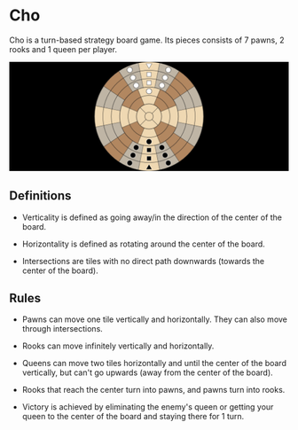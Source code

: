 # Cho

Cho is a turn-based strategy board game. Its pieces consists of 7 pawns, 2 rooks and 1 queen per player.

![illustration](https://github.com/mateuskreuch/cho/blob/master/README_IMG.png?raw=true)

## Definitions

- Verticality is defined as going away/in the direction of the center of the board.

- Horizontality is defined as rotating around the center of the board.

- Intersections are tiles with no direct path downwards (towards the center of the board).

## Rules

- Pawns can move one tile vertically and horizontally. They can also move through intersections.

- Rooks can move infinitely vertically and horizontally.

- Queens can move two tiles horizontally and until the center of the board vertically, but can't go upwards (away from the center of the board).

- Rooks that reach the center turn into pawns, and pawns turn into rooks.

- Victory is achieved by eliminating the enemy's queen or getting your queen to the center of the board and staying there for 1 turn.
